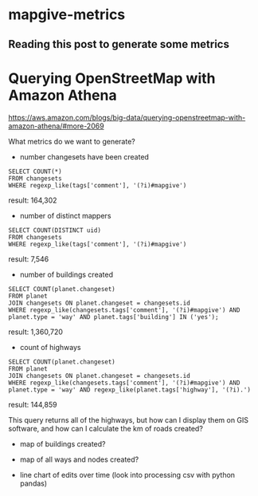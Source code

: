 # mapgive-metrics

## Reading this post to generate some metrics

# Querying OpenStreetMap with Amazon Athena
https://aws.amazon.com/blogs/big-data/querying-openstreetmap-with-amazon-athena/#more-2069

What metrics do we want to generate?

- number changesets have been created

```
SELECT COUNT(*)
FROM changesets
WHERE regexp_like(tags['comment'], '(?i)#mapgive')
```

result: 164,302

- number of distinct mappers

```
SELECT COUNT(DISTINCT uid)
FROM changesets
WHERE regexp_like(tags['comment'], '(?i)#mapgive')
```

result: 7,546

- number of buildings created

```
SELECT COUNT(planet.changeset)
FROM planet
JOIN changesets ON planet.changeset = changesets.id
WHERE regexp_like(changesets.tags['comment'], '(?i)#mapgive') AND planet.type = 'way' AND planet.tags['building'] IN ('yes');
```

result: 1,360,720

- count of highways

```
SELECT COUNT(planet.changeset)
FROM planet
JOIN changesets ON planet.changeset = changesets.id
WHERE regexp_like(changesets.tags['comment'], '(?i)#mapgive') AND planet.type = 'way' AND regexp_like(planet.tags['highway'], '(?i).')
```

result: 144,859

This query returns all of the highways, but how can I display them on GIS software, and how can I calculate the km of roads created?

- map of buildings created?

- map of all ways and nodes created?

- line chart of edits over time (look into processing csv with python pandas)
